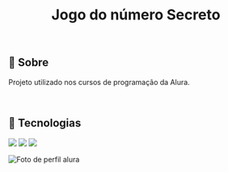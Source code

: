 <h1 align = "center">Jogo do número Secreto</h1><br>

<h2>🔖 Sobre</h2>
<p>Projeto utilizado nos cursos de programação da Alura.</p><br>

## 🚀 Tecnologias

<div>
  <img src = "https://img.icons8.com/?size=100&id=12239&format=png&color=000000">
  <img src = "https://img.icons8.com/?size=100&id=11935&format=png&color=000000">
  <img src = "https://img.icons8.com/?size=100&id=108784&format=png&color=000000"
</div>

![Foto de perfil alura]()


